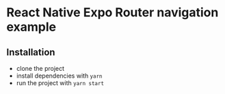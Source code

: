 # React Native Expo Router navigation example

## Installation

- clone the project
- install dependencies with `yarn`
- run the project with `yarn start`
